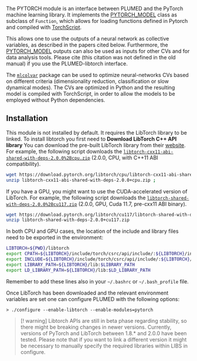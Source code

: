The PYTORCH module is an interface between PLUMED and the PyTorch machine learning library. 
It implements the [PYTORCH_MODEL](PYTORCH_MODEL.md) class as subclass of `Function`, which allows for 
loading functions defined in Pytorch and compiled with <a href="https://pytorch.org/docs/stable/jit.html#"> TorchScript</a>. 

This allows one to use the outputs of a neural network as collective variables, as described in the papers cited below. Furthermore, the 
[PYTORCH_MODEL](PYTORCH_MODEL.md) outputs can also be used as inputs for other CVs and for data analysis tools. 
Please cite (this citation was not defined in the old manual) if you use the PLUMED-libtorch interface.

The <a href="https://mlcolvar.readthedocs.io/"> `mlcolvar`</a> package can be used to optimize neural-networks CVs based on different criteria (dimensionality reduction, classification or slow dynamical modes). 
The CVs are optimized in Python and the resulting model is compiled with TorchScript, in order to allow the models to be employed without Python dependencies. 

## Installation

This module is not installed by default. It requires the LibTorch library to be linked.  To install libtorch you first need to **Download LibTorch C++ API library**
You can download the pre-built LibTorch library from their <a href="https://pytorch.org/get-started/locally/"> website</a>. For example, the following script downloads 
the <a href="https://download.pytorch.org/libtorch/cpu/libtorch-cxx11-abi-shared-with-deps-2.0.0%2Bcpu.zip"> `libtorch-cxx11-abi-shared-with-deps-2.0.0%2Bcpu.zip`</a> (2.0.0, CPU, with C++11 ABI compatibility).

```bash
wget https://download.pytorch.org/libtorch/cpu/libtorch-cxx11-abi-shared-with-deps-2.0.0%2Bcpu.zip
unzip libtorch-cxx11-abi-shared-with-deps-2.0.0+cpu.zip ;
```

If you have a GPU, you might want to use the CUDA-accelerated version of LibTorch. For example, the following script 
downloads the <a href="https://download.pytorch.org/libtorch/cu117/libtorch-shared-with-deps-2.0.0%2Bcu117.zip"> `libtorch-shared-with-deps-2.0.0%2Bcu117.zip`</a> (2.0.0, GPU, Cuda 11.7, pre-cxx11 ABI binary).

```bash
wget https://download.pytorch.org/libtorch/cu117/libtorch-shared-with-deps-2.0.0%2Bcu117.zip 
unzip libtorch-shared-with-deps-2.0.0+cu117.zip 
```

In both CPU and GPU cases, the location of the include and library files need to be exported in the environment:

```bash
LIBTORCH=${PWD}/libtorch
export CPATH=${LIBTORCH}/include/torch/csrc/api/include/:${LIBTORCH}/include/:${LIBTORCH}/include/torch:$CPATH
export INCLUDE=${LIBTORCH}/include/torch/csrc/api/include/:${LIBTORCH}/include/:${LIBTORCH}/include/torch:$INCLUDE
export LIBRARY_PATH=${LIBTORCH}/lib:$LIBRARY_PATH
export LD_LIBRARY_PATH=${LIBTORCH}/lib:$LD_LIBRARY_PATH
```

Remember to add these lines also in your `~/.bashrc` or  `~/.bash_profile` file.

Once LibTorch has been downloaded and the relevant environment variables are set one can configure PLUMED with the following options:

````
> ./configure --enable-libtorch --enable-modules=pytorch
````

> [! warning]
> Libtorch APIs are still in beta phase regarding stability, so there might be breaking changes in newer versions. Currently, versions of PyTorch and LibTorch between 1.8.* and 2.0.0 have been tested.
> Please note that if you want to link a different version it might be necessary to manually specify the required libraries within LIBS in configure.
